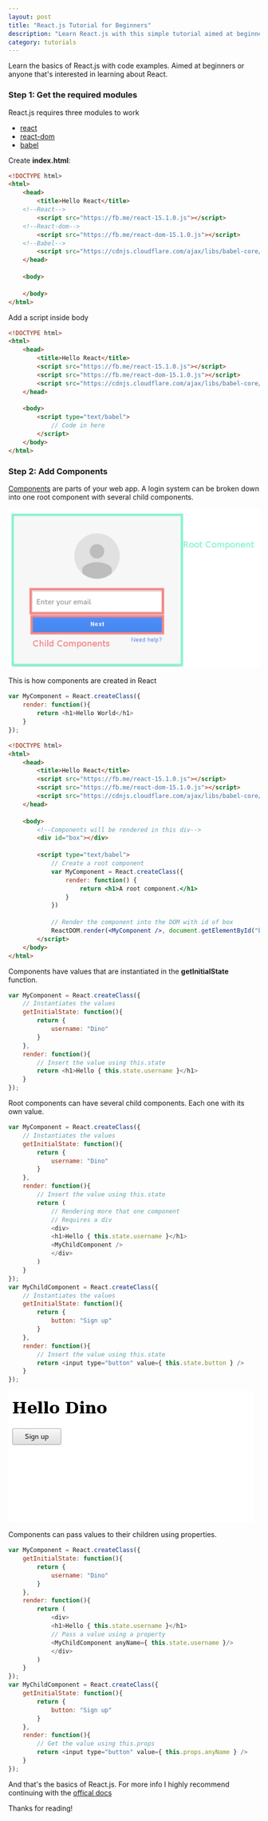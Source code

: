 ```yaml
---
layout: post
title: "React.js Tutorial for Beginners"
description: "Learn React.js with this simple tutorial aimed at beginners."
category: tutorials
---
```


Learn the basics of React.js with code examples. Aimed at beginners or anyone that's interested in learning about React. 

<!--more-->

### Step 1: Get the required modules

React.js requires three modules to work

* [react](https://fb.me/react-15.1.0.js") 
* [react-dom](https://fb.me/react-dom-15.1.0.js)
* [babel](https://cdnjs.cloudflare.com/ajax/libs/babel-core/5.8.24/browser.js)  

Create **index.html**: 

```html
<!DOCTYPE html>
<html>
    <head>
        <title>Hello React</title>
	<!--React-->
        <script src="https://fb.me/react-15.1.0.js"></script>
	<!--React-dom-->
        <script src="https://fb.me/react-dom-15.1.0.js"></script>
	<!--Babel-->
        <script src="https://cdnjs.cloudflare.com/ajax/libs/babel-core/5.8.24/  browser.js"></script>
    </head>

    <body>

    </body>
</html>
```

Add a script inside body 

```html
<!DOCTYPE html>
<html>
    <head>
        <title>Hello React</title>
        <script src="https://fb.me/react-15.1.0.js"></script>
        <script src="https://fb.me/react-dom-15.1.0.js"></script>
        <script src="https://cdnjs.cloudflare.com/ajax/libs/babel-core/5.8.24/  browser.js"></script>
    </head>

    <body>
        <script type="text/babel">
            // Code in here
        </script>
    </body>
</html>
```

### Step 2: Add Components

[Components](https://facebook.github.io/react/docs/component-api.html) are parts of your web app. A login system can be broken down into one root component with several child components.

![React Components](/images/reactcomponents.png)

This is how components are created in React 

```javascript
var MyComponent = React.createClass({
	render: function(){
		return <h1>Hello World</h1>
	}
});
```

```html
<!DOCTYPE html>
<html>
    <head>
        <title>Hello React</title>
        <script src="https://fb.me/react-15.1.0.js"></script>
        <script src="https://fb.me/react-dom-15.1.0.js"></script>
        <script src="https://cdnjs.cloudflare.com/ajax/libs/babel-core/5.8.24/browser.js"></script>
    </head>

    <body>
        <!--Components will be rendered in this div-->
        <div id="box"></div>

        <script type="text/babel">
            // Create a root component
            var MyComponent = React.createClass({
                render: function() {
                    return <h1>A root component.</h1>    
                } 
            })
            
            // Render the component into the DOM with id of box
            ReactDOM.render(<MyComponent />, document.getElementById("box"))    
        </script>
    </body>
</html>
```

Components have values that are instantiated in the **getInitialState** function. 

```javascript
var MyComponent = React.createClass({
	// Instantiates the values
	getInitialState: function(){
		return {
			username: "Dino"
		}
	},
	render: function(){
		// Insert the value using this.state 
		return <h1>Hello { this.state.username }</h1>
	}
});

```

Root components can have several child components. Each one with its own value. 

```javascript
var MyComponent = React.createClass({
	// Instantiates the values
	getInitialState: function(){
		return {
			username: "Dino"
		}
	},
	render: function(){
		// Insert the value using this.state 
		return (
			// Rendering more that one component
			// Requires a div 
			<div>
			<h1>Hello { this.state.username }</h1>
			<MyChildComponent />
			</div>
		)
	}
});
var MyChildComponent = React.createClass({
	// Instantiates the values
	getInitialState: function(){
		return {
			button: "Sign up"
		}
	},
	render: function(){
		// Insert the value using this.state 
		return <input type="button" value={ this.state.button } />
	}
});

```

![Child Component](/images/childcomponent.png)

Components can pass values to their children using properties.

```javascript
var MyComponent = React.createClass({
	getInitialState: function(){
		return {
			username: "Dino"
		}
	},
	render: function(){
		return (
			<div>
			<h1>Hello { this.state.username }</h1>
			// Pass a value using a property
			<MyChildComponent anyName={ this.state.username }/>
			</div>
		)
	}
});
var MyChildComponent = React.createClass({
	getInitialState: function(){
		return {
			button: "Sign up"
		}
	},
	render: function(){
		// Get the value using this.props
		return <input type="button" value={ this.props.anyName } />
	}
});

```

And that's the basics of React.js. For more info I highly recommend continuing with the [offical docs](https://facebook.github.io/react/docs/getting-started.html)

Thanks for reading!
